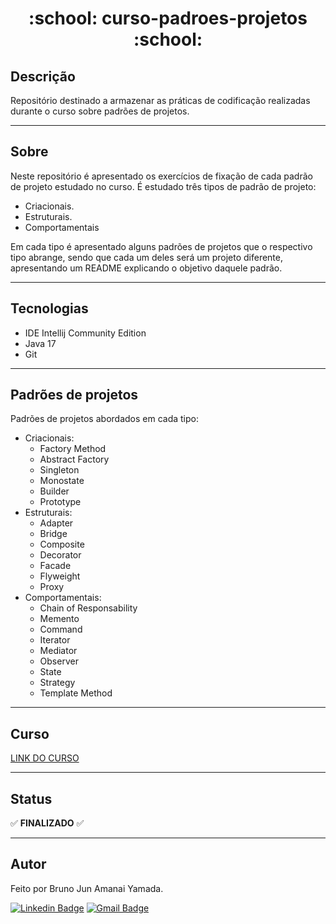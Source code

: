 <h1 align="center"> :school: curso-padroes-projetos :school: </h1>

## Descrição

Repositório destinado a armazenar as práticas de codificação realizadas durante o curso sobre padrões de projetos.

***

## Sobre

Neste repositório é apresentado os exercícios de fixação de cada padrão de projeto estudado no curso. É estudado três tipos de padrão de projeto:
* Criacionais.
* Estruturais.
* Comportamentais

Em cada tipo é apresentado alguns padrões de projetos que o respectivo tipo abrange, sendo que cada um deles será um projeto diferente, apresentando um README explicando o objetivo daquele padrão.

***

## Tecnologias

* IDE Intellij Community Edition
* Java 17
* Git

***

## Padrões de projetos

Padrões de projetos abordados em cada tipo:

* Criacionais:
    * Factory Method
    * Abstract Factory
    * Singleton
    * Monostate
    * Builder
    * Prototype
* Estruturais:
    * Adapter
    * Bridge
    * Composite
    * Decorator
    * Facade
    * Flyweight
    * Proxy
* Comportamentais:
    * Chain of Responsability
    * Memento
    * Command
    * Iterator
    * Mediator
    * Observer
    * State
    * Strategy
    * Template Method

***

## Curso

<a href="https://www.udemy.com/share/1049ty3@ot4TbT8wwN4EIhTsd4x-icQpAcqMPPO7lLbG9SLo6ltGDuSLOjo4d-x2qjiwAkd3sw==/">LINK DO CURSO</a>

***

## Status

:white_check_mark: **FINALIZADO** :white_check_mark:

***

## Autor

Feito por Bruno Jun Amanai Yamada.

[![Linkedin Badge](https://img.shields.io/badge/-BrunoJun-blue?style=flat-square&logo=Linkedin&logoColor=white&link=https://www.linkedin.com/in/brunojun//)](https://www.linkedin.com/in/brunojun/) [![Gmail Badge](https://img.shields.io/badge/-brunojun7@gmail.com-c14438?style=flat-square&logo=Gmail&logoColor=white&link=mailto:brunojun7@gmail.com)](mailto:brunojun7@gmail.com)